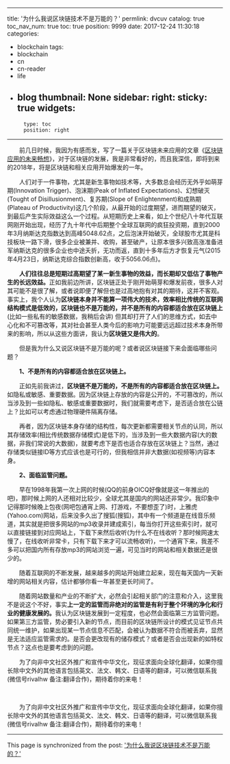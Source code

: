 
---
title: '为什么我说区块链技术不是万能的？'
permlink: dvcuv
catalog: true
toc_nav_num: true
toc: true
position: 9999
date: 2017-12-24 11:30:18
categories:
- blockchain
tags:
- blockchain
- cn
- cn-reader
- life
- blog
thumbnail: None
sidebar:
    right:
        sticky: true
widgets:
    -
        type: toc
        position: right
---


<html>
<p>　　前几日时候，我因为有感而发，写了一篇关于区块链未来应用的文章《<a href="https://steemit.com/cn/@rivalhw/4t1pzw">区块链应用的未来畅想</a>》，对于区块链的发展，我是非常看好的，而且我深信，即将到来的2018年，将是区块链和相关应用开始爆发的一年。</p>
<p>　　人们对于一件事物，尤其是新生事物如技术等，大多数总会经历无外乎如萌芽期(Innovation Trigger)、泡沫期(Peak of Inflated Expectations)、幻想破灭(Tought of Disillusionment)、复苏期(Slope of Enlightenment)和成熟期(Plateau of Productivity)这几个阶段，从最开始的过度期望，进而期望的破灭，到最后产生实际效益这么一个过程。从短期历史上来看，如上个世纪八十年代互联网刚开始出现，经历了九十年代中后期整个全球互联网的疯狂投资期，直到2000年3月纳斯达克指数达到高峰5048.62点，之后泡沫开始破灭，全球股市尤其是科技板块一路下滑，很多企业被兼并、收购，甚至破产，让原本很多兴致高涨准备进军纳斯达克的很多企业也中途夭折，无功而返，直到十多年后方才恢复元气(2015年4月23日，纳斯达克综合指数创新高，收于5056.06点)。</p>
<p>　　<strong>人们往往总是短期过高期望了某一新生事物的效益，而长期却又低估了事物产生的长远效益。</strong>正如我前边所讲，区块链正处于刚开始萌芽和爆发前夜，很多人对其可能不是很了解，或者说即便了解但也是过高地抱有对其的期待，这并不客观。事实上，我个人认为<strong>区块链本身并不能算一项伟大的技术，效率相比传统的互联网结构模式是低效的，区块链也不是万能的，并不是所有的内容都适合放在区块链上</strong>(比如一些私有的敏感数据，我稍后会讲) 但其却打开了人们的思维方式，如去中心化和不可篡改等，其对社会甚至人类今后的影响力可能要远远超过技术本身所带来的影响，所以从这些方面讲，我认为<strong>区块链又是伟大的</strong>。</p>
<p>　　但是我为什么又说区块链不是万能的呢？或者说区块链接下来会面临哪些问题？</p>
<p>　　<strong>1、不是所有的内容都适合放在区块链上。</strong></p>
<p>　　正如先前我讲过，<strong>区块链不是万能的，不是所有的内容都适合放在区块链上。</strong>如隐私或敏感、重要数据。因为区块链上存放的内容是公开的，不可篡改的，所以当涉及到一些如隐私、敏感或重要数据时，我们就需要考虑下，是否适合放在公链上？比如可以考虑通过物理硬件隔离存储。</p>
<p>　　再者，因为区块链本身存储的结构性，每次更新都需要相关节点的认同，所以其存储效率(相比传统数据存储模式)是低下的，当涉及到一些大数据内容(大的数据，非我们常说的大数据)，就要考虑下是否也适合存放在区块链上？当然，通过存储类似链接ID等方式应该也是可行的，但我相信并非大数据(如视频等)内容本身。</p>
<p>　　<strong>2、面临监管问题。</strong></p>
<p>　　早在1998年我第一次上网的时候(QQ的前身OICQ好像就是这一年推出的吧)，那时候上网的人还相对比较少，全球尤其是国内的网站还非常少。我印象中记得那时候晚上包夜(网吧包通宵上网、打游戏，不要想歪了)时，上雅虎(Yahoo.com)网站，后来没多久出了搜狐(搜狐)，其中有一个频道是在线音乐频道，其实就是把很多网站的mp3收录并建成索引，每当你打开这些索引时，就可以直接链接到对应网站上，下载下来然后收听(为什么不在线收听？那时候网速太慢了，在线收听非常卡，只有下载下来才可以流畅收听)，一个通宵下来，我差不多可以把国内所有存放mp3的网站浏览一遍，可见当时的网站和相关数据还是很少的。</p>
<p>　　随着互联网的不断发展，越来越多的网站开始建立起来，现在每天国内一天新增的网站相关内容，估计都够你看一年甚至更长时间了。</p>
<p>　　随着网站数量和产业的不断扩大，必然会引起相关部门的注意和介入，这里我不是说这个不好，事实<strong>上一定的监管而非绝对的监管是有利于整个环境的净化和行业的健康发展的。</strong>我认为区块链发展到一定程度，也必然会面临第三方监管问题。如果第三方监管，势必要引入新的节点，而目前的区块链所设计的模式见证节点共同统一维护，如果出现某一节点信息不匹配，会被认为数据不符合而被丢弃，显然是无法适应监管需求的。是否会更改现有的储存模式？或者是否会出现新的如特权节点？这点也是要考虑到的问题。</p>
<p>　　为了向非中文社区外推广和宣传中华文化，现征求面向全球化翻译，如果你擅长除中文外的其他语言包括英文、法文、韩文、日语等的翻译，可以微信联系我(微信号rivalhw 备注:翻译合作)，期待着你的来电！</p>
<p><br></p>
<p>　　为了向非中文社区外推广和宣传中华文化，现征求面向全球化翻译，如果你擅长除中文外的其他语言包括英文、法文、韩文、日语等的翻译，可以微信联系我(微信号rivalhw 备注:翻译合作)，期待着你的来电！</p>
</html>

- - -

This page is synchronized from the post: ['为什么我说区块链技术不是万能的？'](https://steemit.com/@rivalhw/dvcuv)
